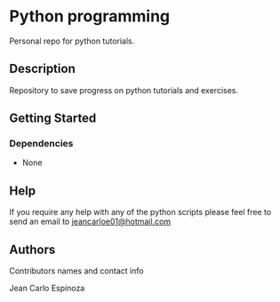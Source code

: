 # Python programming

Personal repo for python tutorials.

## Description

Repository to save progress on python tutorials and exercises.

## Getting Started

### Dependencies

* None

## Help

If you require any help with any of the python scripts please feel free to send an email to jeancarloe01@hotmail.com

## Authors

Contributors names and contact info

Jean Carlo Espinoza